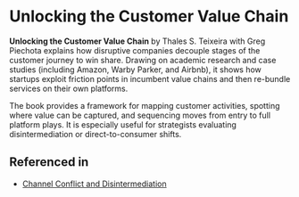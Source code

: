 # Unlocking the Customer Value Chain

**Unlocking the Customer Value Chain** by Thales S. Teixeira with Greg Piechota explains how disruptive companies decouple stages of the customer journey to win share. Drawing on academic research and case studies (including Amazon, Warby Parker, and Airbnb), it shows how startups exploit friction points in incumbent value chains and then re-bundle services on their own platforms.

The book provides a framework for mapping customer activities, spotting where value can be captured, and sequencing moves from entry to full platform plays. It is especially useful for strategists evaluating disintermediation or direct-to-consumer shifts.

## Referenced in

- [Channel Conflict and Disintermediation](/strategies/ecosystem/channel-conflict-and-disintermediation)
